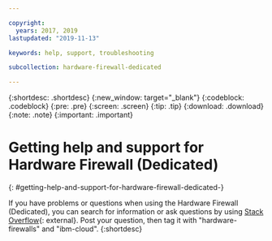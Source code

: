 ```yaml
---

copyright:
  years: 2017, 2019
lastupdated: "2019-11-13"

keywords: help, support, troubleshooting

subcollection: hardware-firewall-dedicated

---
```


{:shortdesc: .shortdesc}
{:new_window: target="_blank"}
{:codeblock: .codeblock}
{:pre: .pre}
{:screen: .screen}
{:tip: .tip}
{:download: .download}
{:note: .note}
{:important: .important}

# Getting help and support for Hardware Firewall (Dedicated)
{: #getting-help-and-support-for-hardware-firewall-dedicated-}

If you have problems or questions when using the Hardware Firewall (Dedicated), you can search for information or ask questions by using [Stack Overflow](https://stackoverflow.com/search?q=dl+ibm-cloud){: external}. Post your question, then tag it with "hardware-firewalls" and "ibm-cloud".
{:shortdesc}
